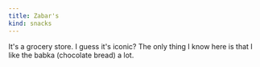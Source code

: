 ```yaml
---
title: Zabar's
kind: snacks
---
```

It's a grocery store. I guess it's iconic? The only thing I know here is that I like the babka (chocolate bread) a lot.
